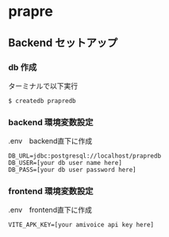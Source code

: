 # prapre

## Backend セットアップ
### db 作成
ターミナルで以下実行
```
$ createdb prapredb
```
### backend 環境変数設定
.env　backend直下に作成
```
DB_URL=jdbc:postgresql://localhost/prapredb
DB_USER=[your db user name here]
DB_PASS=[your db user password here]
```

### frontend 環境変数設定
.env　frontend直下に作成
```
VITE_APK_KEY=[your amivoice api key here]
```